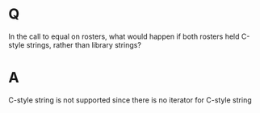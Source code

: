 # Q
In the call to equal on rosters, what would happen if both
rosters held C-style strings, rather than library strings?

# A
C-style string is not supported since there is no iterator for C-style string
